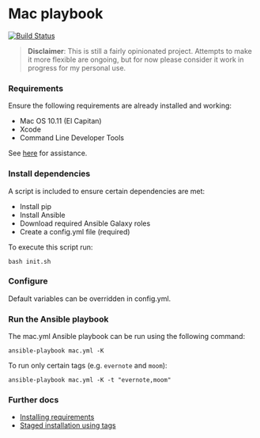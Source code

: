 # Mac playbook

[![Build Status](https://travis-ci.org/danbohea/mac-playbook.svg?branch=master)](https://travis-ci.org/danbohea/mac-playbook)

> **Disclaimer**: This is still a fairly opinionated project. Attempts to make it more flexible are ongoing, but for now please consider it work in progress for my personal use.

### Requirements

Ensure the following requirements are already installed and working:

- Mac OS 10.11 (El Capitan)
- Xcode
- Command Line Developer Tools

See [here](docs/install_requirements.md) for assistance.


### Install dependencies

A script is included to ensure certain dependencies are met:

- Install pip
- Install Ansible
- Download required Ansible Galaxy roles
- Create a config.yml file (required)

To execute this script run:

```
bash init.sh
```


### Configure

Default variables can be overridden in config.yml.


### Run the Ansible playbook

The mac.yml Ansible playbook can be run using the following command:

```
ansible-playbook mac.yml -K
```

To run only certain tags (e.g. `evernote` and `moom`):

```
ansible-playbook mac.yml -K -t "evernote,moom"
```

### Further docs

- [Installing requirements](docs/install_requirements.md)
- [Staged installation using tags](docs/tags_stages.md)
